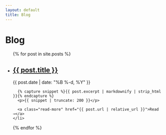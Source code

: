 ```yaml
---
layout: default
title: Blog
---
```


<h1>Blog</h1>

<ul class="post-list">
  {% for post in site.posts %}
    <li class="post-list-item">
      <h2><a href="{{ post.url | relative_url }}">{{ post.title }}</a></h2>
      <p class="date">{{ post.date | date: "%B %-d, %Y" }}</p>

      {% capture snippet %}{{ post.excerpt | markdownify | strip_html }}{% endcapture %}
      <p>{{ snippet | truncate: 200 }}</p>

      <a class="read-more" href="{{ post.url | relative_url }}">Read →</a>
    </li>
  {% endfor %}
</ul>
